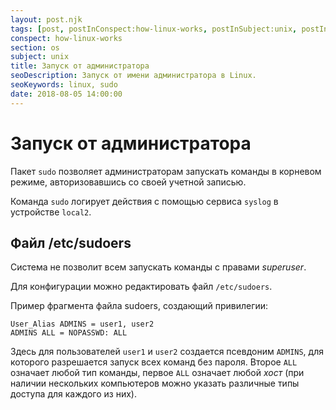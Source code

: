 ```yaml
---
layout: post.njk
tags: [post, postInConspect:how-linux-works, postInSubject:unix, postInSection:os]
conspect: how-linux-works
section: os
subject: unix
title: Запуск от администратора
seoDescription: Запуск от имени администратора в Linux.
seoKeywords: linux, sudo
date: 2018-08-05 14:00:00
---
```

# Запуск от администратора

Пакет `sudo` позволяет администраторам запускать команды в корневом режиме, авторизовавшись со своей учетной записью. 

Команда `sudo` логирует действия с помощью сервиса `syslog` в устройстве `local2`.

## Файл /etc/sudoers

Система не позволит всем запускать команды с правами *superuser*.

Для конфигурации можно редактировать файл `/etc/sudoers`.

Пример фрагмента файла sudoers, создающий привилегии:
```
User_Alias ADMINS = user1, user2
ADMINS ALL = NOPASSWD: ALL
```

Здесь для пользователей `user1` и `user2` создается псевдоним `ADMINS`, для которого разрешается запуск всех команд без пароля. Второе `ALL` означает любой тип команды, первое `ALL` означает любой *хост* (при наличии нескольких компьютеров можно указать различные типы доступа для каждого из них).